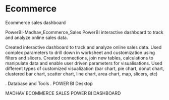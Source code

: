 # Ecommerce
Ecommerce sales dashboard

PowerBI-Madhav_Ecommerce_Sales
PowerBI interactive dashboard to track and analyze online sales data.

Created interactive dashboard to track and analyze online sales data.
Used complex parameters to drill down in worksheet and customization using filters and slicers.
Created connections, join new tables, calculations to manipulate data and enable user driven parameters for visualisations.
Used different types of customized visualization (bar chart, pie chart, donut chart, clustered bar chart, scatter chart, line chart, area chart, map, slicers, etc)


. Database and Tools
. POWER BI Desktop

MADHAV ECOMMERCE SALES POWER BI DASHBOARD

